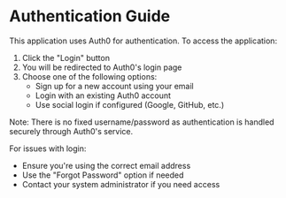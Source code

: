 # Authentication Guide

This application uses Auth0 for authentication. To access the application:

1. Click the "Login" button
2. You will be redirected to Auth0's login page
3. Choose one of the following options:
   - Sign up for a new account using your email
   - Login with an existing Auth0 account
   - Use social login if configured (Google, GitHub, etc.)

Note: There is no fixed username/password as authentication is handled securely through Auth0's service.

For issues with login:
- Ensure you're using the correct email address
- Use the "Forgot Password" option if needed
- Contact your system administrator if you need access
